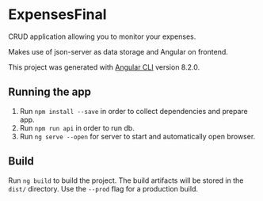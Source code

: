 # ExpensesFinal

CRUD application allowing you to monitor your expenses.

Makes use of json-server as data storage and Angular on frontend.

This project was generated with [Angular CLI](https://github.com/angular/angular-cli) version 8.2.0.

## Running the app
1. Run `npm install --save` in order to collect dependencies and prepare app.
2. Run `npm run api` in order to run db.
3. Run `ng serve --open` for server to start and automatically open browser.


## Build

Run `ng build` to build the project. The build artifacts will be stored in the `dist/` directory. Use the `--prod` flag for a production build.


